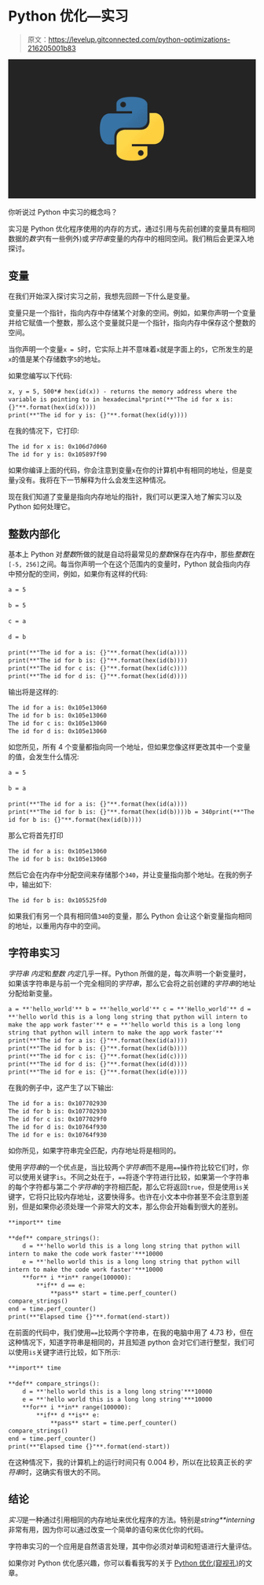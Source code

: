 # Python 优化—实习

> 原文：<https://levelup.gitconnected.com/python-optimizations-216205001b83>

![](img/a4b0ff6619ae82205110251476a7e02d.png)

你听说过 Python 中实习的概念吗？

实习是 Python 优化程序使用的内存的方式，通过引用与先前创建的变量具有相同数据的*数字*(有一些例外)或*字符串*变量的内存中的相同空间。我们稍后会更深入地探讨。

## 变量

在我们开始深入探讨实习之前，我想先回顾一下什么是变量。

变量只是一个指针，指向内存中存储某个对象的空间。例如，如果你声明一个变量并给它赋值一个整数，那么这个变量就只是一个指针，指向内存中保存这个整数的空间。

当你声明一个变量`x = 5`时，它实际上并不意味着`x`就是字面上的`5`，它所发生的是`x`的值是某个存储数字`5`的地址。

如果您编写以下代码:

```
x, y = 5, 500*# hex(id(x)) - returns the memory address where the variable is pointing to in hexadecimal*print(**"The id for x is: {}"**.format(hex(id(x))))
print(**"The id for y is: {}"**.format(hex(id(y))))
```

在我的情况下，它打印:

```
The id for x is: 0x106d7d060
The id for y is: 0x105897f90
```

如果你编译上面的代码，你会注意到变量`x`在你的计算机中有相同的地址，但是变量`y`没有。我将在下一节解释为什么会发生这种情况。

现在我们知道了变量是指向内存地址的指针，我们可以更深入地了解实习以及 Python 如何处理它。

## 整数内部化

基本上 Python 对*整数*所做的就是自动将最常见的*整数*保存在内存中，那些*整数*在`[-5, 256]`之间。每当你声明一个在这个范围内的变量时，Python 就会指向内存中预分配的空间，例如，如果你有这样的代码:

```
a = 5

b = 5

c = a

d = b

print(**"The id for a is: {}"**.format(hex(id(a))))
print(**"The id for b is: {}"**.format(hex(id(b))))
print(**"The id for c is: {}"**.format(hex(id(c))))
print(**"The id for d is: {}"**.format(hex(id(d))))
```

输出将是这样的:

```
The id for a is: 0x105e13060
The id for b is: 0x105e13060
The id for c is: 0x105e13060
The id for d is: 0x105e13060
```

如您所见，所有 4 个变量都指向同一个地址，但如果您像这样更改其中一个变量的值，会发生什么情况:

```
a = 5

b = a

print(**"The id for a is: {}"**.format(hex(id(a))))
print(**"The id for b is: {}"**.format(hex(id(b))))b = 340print(**"The id for b is: {}"**.format(hex(id(b))))
```

那么它将首先打印

```
The id for a is: 0x105e13060
The id for b is: 0x105e13060
```

然后它会在内存中分配空间来存储那个`340`，并让变量指向那个地址。在我的例子中，输出如下:

```
The id for b is: 0x105525fd0
```

如果我们有另一个具有相同值`340`的变量，那么 Python 会让这个新变量指向相同的地址，以重用内存中的空间。

## 字符串实习

*字符串* *内定*和*整数* *内定*几乎一样。Python 所做的是，每次声明一个新变量时，如果该字符串是与前一个完全相同的*字符串*，那么它会将之前创建的*字符串*的地址分配给新变量。

```
a = **'hello_world'** b = **'hello_world'** c = **'Hello_world'** d = **'hello world this is a long long string that python will intern to make the app work faster'** e = **'hello world this is a long long string that python will intern to make the app work faster'** print(**"The id for a is: {}"**.format(hex(id(a))))
print(**"The id for b is: {}"**.format(hex(id(b))))
print(**"The id for c is: {}"**.format(hex(id(c))))
print(**"The id for d is: {}"**.format(hex(id(d))))
print(**"The id for e is: {}"**.format(hex(id(e))))
```

在我的例子中，这产生了以下输出:

```
The id for a is: 0x107702930
The id for b is: 0x107702930
The id for c is: 0x1077029f0
The id for d is: 0x10764f930
The id for e is: 0x10764f930
```

如你所见，如果字符串完全匹配，内存地址将是相同的。

使用*字符串*的一个优点是，当比较两个*字符串*而不是用`==`操作符比较它们时，你可以使用关键字`is`。不同之处在于，`==`将逐个字符进行比较，如果第一个字符串的每个字符都与第二个*字符串*的字符相匹配，那么它将返回`true`，但是使用`is`关键字，它将只比较内存地址，这要快得多。也许在小文本中你甚至不会注意到差别，但是如果你必须处理一个非常大的文本，那么你会开始看到很大的差别。

```
**import** time

**def** compare_strings():
    d = **'hello world this is a long long string that python will intern to make the code work faster'***10000
    e = **'hello world this is a long long string that python will intern to make the code work faster'***10000
    **for** i **in** range(100000):
        **if** d == e:
            **pass** start = time.perf_counter()
compare_strings()
end = time.perf_counter()
print(**"Elapsed time {}"**.format(end-start))
```

在前面的代码中，我们使用`==`比较两个字符串，在我的电脑中用了 4.73 秒，但在这种情况下，知道字符串是相同的，并且知道 python 会对它们进行整型，我们可以使用`is`关键字进行比较，如下所示:

```
**import** time

**def** compare_strings():
    d = **'hello world this is a long long string'***10000
    e = **'hello world this is a long long string'***10000
    **for** i **in** range(100000):
        **if** d **is** e:
            **pass** start = time.perf_counter()
compare_strings()
end = time.perf_counter()
print(**"Elapsed time {}"**.format(end-start))
```

在这种情况下，我的计算机上的运行时间只有 0.004 秒，所以在比较真正长的*字符串*时，这确实有很大的不同。

## 结论

*实习*是一种通过引用相同的内存地址来优化程序的方法。特别是*string**interning*非常有用，因为你可以通过改变一个简单的语句来优化你的代码。

字符串实习的一个应用是自然语言处理，其中你必须对单词和短语进行大量评估。

如果你对 Python 优化感兴趣，你可以看看我写的关于 [Python 优化(窥视孔)](https://medium.com/@gmotzespina/python-optimizations-a822db1f6bf5)的文章。